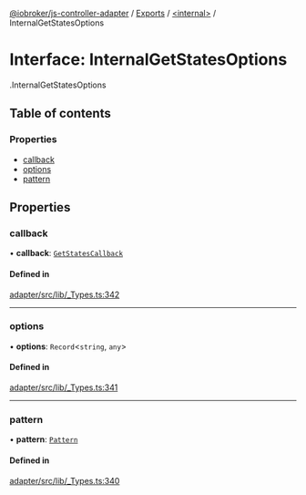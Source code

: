 [@iobroker/js-controller-adapter](../README.md) / [Exports](../modules.md) / [<internal\>](../modules/internal_.md) / InternalGetStatesOptions

# Interface: InternalGetStatesOptions

[<internal>](../modules/internal_.md).InternalGetStatesOptions

## Table of contents

### Properties

- [callback](internal_.InternalGetStatesOptions.md#callback)
- [options](internal_.InternalGetStatesOptions.md#options)
- [pattern](internal_.InternalGetStatesOptions.md#pattern)

## Properties

### callback

• **callback**: [`GetStatesCallback`](../modules/internal_.md#getstatescallback)

#### Defined in

[adapter/src/lib/_Types.ts:342](https://github.com/ioBroker/ioBroker.js-controller/blob/ca2ecbe8/packages/adapter/src/lib/_Types.ts#L342)

___

### options

• **options**: `Record`<`string`, `any`\>

#### Defined in

[adapter/src/lib/_Types.ts:341](https://github.com/ioBroker/ioBroker.js-controller/blob/ca2ecbe8/packages/adapter/src/lib/_Types.ts#L341)

___

### pattern

• **pattern**: [`Pattern`](../modules/internal_.md#pattern)

#### Defined in

[adapter/src/lib/_Types.ts:340](https://github.com/ioBroker/ioBroker.js-controller/blob/ca2ecbe8/packages/adapter/src/lib/_Types.ts#L340)
